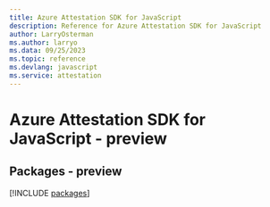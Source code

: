 ```yaml
---
title: Azure Attestation SDK for JavaScript
description: Reference for Azure Attestation SDK for JavaScript
author: LarryOsterman
ms.author: larryo
ms.data: 09/25/2023
ms.topic: reference
ms.devlang: javascript
ms.service: attestation
---
```

# Azure Attestation SDK for JavaScript - preview
## Packages - preview
[!INCLUDE [packages](attestation-index.md)]